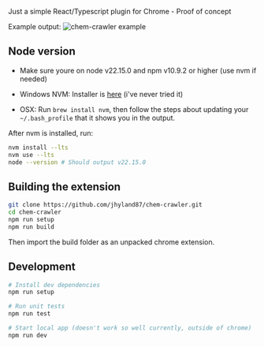 Just a simple React/Typescript plugin for Chrome - Proof of concept

Example output:
![chem-crawler example](./assets/images/chem-crawler-demo.gif)

## Node version

- Make sure youre on node v22.15.0 and npm v10.9.2 or higher (use nvm if needed)

- Windows NVM: Installer is [here](https://github.com/coreybutler/nvm-windows/releases) (i've never tried it)
- OSX: Run `brew install nvm`, then follow the steps about updating your `~/.bash_profile` that it shows you in the output.

After nvm is installed, run:

```bash
nvm install --lts
nvm use --lts
node --version # Should output v22.15.0
```

## Building the extension

```bash
git clone https://github.com/jhyland87/chem-crawler.git
cd chem-crawler
npm run setup
npm run build
```

Then import the build folder as an unpacked chrome extension.

## Development

```bash
# Install dev dependencies
npm run setup

# Run unit tests
npm run test

# Start local app (doesn't work so well currently, outside of chrome)
npm run dev
```
